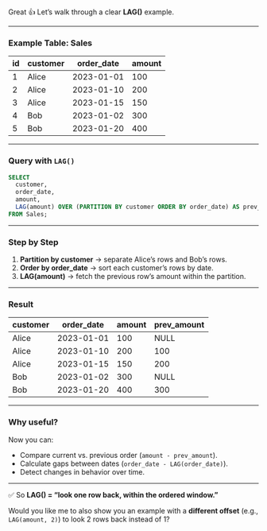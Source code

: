 Great 👍 Let’s walk through a clear **LAG()** example.

---

### Example Table: Sales

| id | customer | order_date | amount |
| -- | -------- | ---------- | ------ |
| 1  | Alice    | 2023-01-01 | 100    |
| 2  | Alice    | 2023-01-10 | 200    |
| 3  | Alice    | 2023-01-15 | 150    |
| 4  | Bob      | 2023-01-02 | 300    |
| 5  | Bob      | 2023-01-20 | 400    |

---

### Query with `LAG()`

```sql
SELECT 
  customer,
  order_date,
  amount,
  LAG(amount) OVER (PARTITION BY customer ORDER BY order_date) AS prev_amount
FROM Sales;
```

---

### Step by Step

1. **Partition by customer** → separate Alice’s rows and Bob’s rows.
2. **Order by order_date** → sort each customer’s rows by date.
3. **LAG(amount)** → fetch the previous row’s amount within the partition.

---

### Result

| customer | order_date | amount | prev_amount |
| -------- | ---------- | ------ | ----------- |
| Alice    | 2023-01-01 | 100    | NULL        |
| Alice    | 2023-01-10 | 200    | 100         |
| Alice    | 2023-01-15 | 150    | 200         |
| Bob      | 2023-01-02 | 300    | NULL        |
| Bob      | 2023-01-20 | 400    | 300         |

---

### Why useful?

Now you can:

* Compare current vs. previous order (`amount - prev_amount`).
* Calculate gaps between dates (`order_date - LAG(order_date)`).
* Detect changes in behavior over time.

---

✅ So **LAG() = “look one row back, within the ordered window.”**

Would you like me to also show you an example with a **different offset** (e.g., `LAG(amount, 2)`) to look 2 rows back instead of 1?
